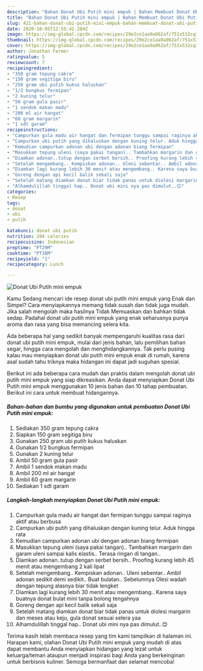 ```yaml
---
description: "Bahan Donat Ubi Putih mini empuk | Bahan Membuat Donat Ubi Putih mini empuk Yang Bisa Manjain Lidah"
title: "Bahan Donat Ubi Putih mini empuk | Bahan Membuat Donat Ubi Putih mini empuk Yang Bisa Manjain Lidah"
slug: 421-bahan-donat-ubi-putih-mini-empuk-bahan-membuat-donat-ubi-putih-mini-empuk-yang-bisa-manjain-lidah
date: 2020-10-05T12:55:42.284Z
image: https://img-global.cpcdn.com/recipes/29e2ce1aa9a062af/751x532cq70/donat-ubi-putih-mini-empuk-foto-resep-utama.jpg
thumbnail: https://img-global.cpcdn.com/recipes/29e2ce1aa9a062af/751x532cq70/donat-ubi-putih-mini-empuk-foto-resep-utama.jpg
cover: https://img-global.cpcdn.com/recipes/29e2ce1aa9a062af/751x532cq70/donat-ubi-putih-mini-empuk-foto-resep-utama.jpg
author: Jonathan Farmer
ratingvalue: 5
reviewcount: 7
recipeingredient:
- "350 gram tepung cakra"
- "150 gram segitiga biru"
- "250 gram ubi putih kukus haluskan"
- "1/2 bungkus fermipan"
- "2 kuning telur"
- "50 gram gula pasir"
- "1 sendok makan madu"
- "200 ml air hangat"
- "60 gram margarin"
- "1 sdt garam"
recipeinstructions:
- "Campurkan gula madu air hangat dan fermipan tunggu sampai raginya aktif atau berbusa"
- "Campurkan ubi putih yang dihaluskan dengan kuning telur. Aduk hingga rata"
- "Kemudian campurkan adonan ubi dengan adonan biang fermipan"
- "Masukkan tepung uleni (saya pakai tangan).. Tambahkan margarin dan garam uleni sampai kalis elastis.. Terasa ringan di tangan.."
- "Diamkan adonan..tutup dengan serbet bersih.. Proofing kurang lebih 45 menit atau mengembang 2 kali lipat"
- "Setelah mengembang.. Kempiskan adonan.. Uleni sebentar.. Ambil adonan sedikit demi sedikit.. Buat bulatan.. Sebelumnya Olesi wadah dengan tepung alasnya biar tidak lengket"
- "Diamkan lagi kurang lebih 30 menit atau mengembang.. Karena saya buatnya donat bulat mini tanpa bolong tengahnya"
- "Goreng dengan api kecil balik sekali saja"
- "Setelah matang diamkan donat biar tidak panas untuk diolesi margarin dan meses atau keju, gula donat sesuai selera yaa"
- "Alhamdulillah tinggal hap.. Donat ubi mini nya pas dimulut..😊"
categories:
- Resep
tags:
- donat
- ubi
- putih

katakunci: donat ubi putih 
nutrition: 204 calories
recipecuisine: Indonesian
preptime: "PT29M"
cooktime: "PT38M"
recipeyield: "1"
recipecategory: Lunch

---
```



![Donat Ubi Putih mini empuk](https://img-global.cpcdn.com/recipes/29e2ce1aa9a062af/751x532cq70/donat-ubi-putih-mini-empuk-foto-resep-utama.jpg)

Kamu Sedang mencari ide resep donat ubi putih mini empuk yang Enak dan Simpel? Cara menyiapkannya memang tidak susah dan tidak juga mudah. Jika salah mengolah maka hasilnya Tidak Memuaskan dan bahkan tidak sedap. Padahal donat ubi putih mini empuk yang enak seharusnya punya aroma dan rasa yang bisa memancing selera kita.

Ada beberapa hal yang sedikit banyak mempengaruhi kualitas rasa dari donat ubi putih mini empuk, mulai dari jenis bahan, lalu pemilihan bahan segar, hingga cara mengolah dan menghidangkannya. Tak perlu pusing kalau mau menyiapkan donat ubi putih mini empuk enak di rumah, karena asal sudah tahu triknya maka hidangan ini dapat jadi suguhan spesial.




Berikut ini ada beberapa cara mudah dan praktis dalam mengolah donat ubi putih mini empuk yang siap dikreasikan. Anda dapat menyiapkan Donat Ubi Putih mini empuk menggunakan 10 jenis bahan dan 10 tahap pembuatan. Berikut ini cara untuk membuat hidangannya.

<!--inarticleads1-->

##### Bahan-bahan dan bumbu yang digunakan untuk pembuatan Donat Ubi Putih mini empuk:

1. Sediakan 350 gram tepung cakra
1. Siapkan 150 gram segitiga biru
1. Gunakan 250 gram ubi putih kukus haluskan
1. Gunakan 1/2 bungkus fermipan
1. Gunakan 2 kuning telur
1. Ambil 50 gram gula pasir
1. Ambil 1 sendok makan madu
1. Ambil 200 ml air hangat
1. Ambil 60 gram margarin
1. Sediakan 1 sdt garam




<!--inarticleads2-->

##### Langkah-langkah menyiapkan Donat Ubi Putih mini empuk:

1. Campurkan gula madu air hangat dan fermipan tunggu sampai raginya aktif atau berbusa
1. Campurkan ubi putih yang dihaluskan dengan kuning telur. Aduk hingga rata
1. Kemudian campurkan adonan ubi dengan adonan biang fermipan
1. Masukkan tepung uleni (saya pakai tangan).. Tambahkan margarin dan garam uleni sampai kalis elastis.. Terasa ringan di tangan..
1. Diamkan adonan..tutup dengan serbet bersih.. Proofing kurang lebih 45 menit atau mengembang 2 kali lipat
1. Setelah mengembang.. Kempiskan adonan.. Uleni sebentar.. Ambil adonan sedikit demi sedikit.. Buat bulatan.. Sebelumnya Olesi wadah dengan tepung alasnya biar tidak lengket
1. Diamkan lagi kurang lebih 30 menit atau mengembang.. Karena saya buatnya donat bulat mini tanpa bolong tengahnya
1. Goreng dengan api kecil balik sekali saja
1. Setelah matang diamkan donat biar tidak panas untuk diolesi margarin dan meses atau keju, gula donat sesuai selera yaa
1. Alhamdulillah tinggal hap.. Donat ubi mini nya pas dimulut..😊




Terima kasih telah membaca resep yang tim kami tampilkan di halaman ini. Harapan kami, olahan Donat Ubi Putih mini empuk yang mudah di atas dapat membantu Anda menyiapkan hidangan yang lezat untuk keluarga/teman ataupun menjadi inspirasi bagi Anda yang berkeinginan untuk berbisnis kuliner. Semoga bermanfaat dan selamat mencoba!
